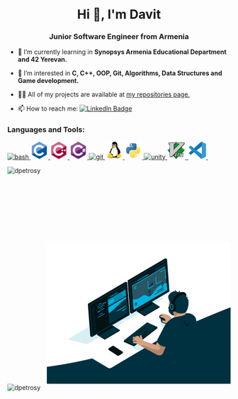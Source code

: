 <h1 align="center">Hi 👋, I'm Davit</h1>
<h3 align="center">Junior Software Engineer from Armenia</h3>

* 🌱 I’m currently learning in **Synopsys Armenia Educational Department and 42 Yerevan.**

* 👀 I’m interested in **C, C++, OOP, Git, Algorithms, Data Structures and Game development.**

* 👨‍💻 All of my projects are available at [my repositories page.](https://github.com/dpetrosy?tab=repositories)

* 📫 How to reach me:                  <a href="https://www.linkedin.com/in/dpetrosy/">
    <img src="https://img.shields.io/badge/LinkedIn-blue?style=for-the-badge&logo=linkedin&logoColor=white" alt="LinkedIn Badge" height="20"/> </a>

<h3 align="left">Languages and Tools:</h3>
<p align="left"> <a href="https://www.gnu.org/software/bash/" target="_blank" rel="noreferrer"> <img src="https://www.vectorlogo.zone/logos/gnu_bash/gnu_bash-icon.svg" alt="bash" width="40" height="40"/> </a> <a href="https://www.cprogramming.com/" target="_blank" rel="noreferrer"> <img src="https://raw.githubusercontent.com/devicons/devicon/master/icons/c/c-original.svg" alt="c" width="40" height="40"/> </a> <a href="https://www.w3schools.com/cpp/" target="_blank" rel="noreferrer"> <img src="https://raw.githubusercontent.com/devicons/devicon/master/icons/cplusplus/cplusplus-original.svg" alt="cplusplus" width="40" height="40"/> </a> <a href="https://www.w3schools.com/cs/" target="_blank" rel="noreferrer"> <img src="https://raw.githubusercontent.com/devicons/devicon/master/icons/csharp/csharp-original.svg" alt="csharp" width="40" height="40"/> </a> <a href="https://git-scm.com/" target="_blank" rel="noreferrer"> <img src="https://www.vectorlogo.zone/logos/git-scm/git-scm-icon.svg" alt="git" width="40" height="40"/> </a> <a href="https://www.linux.org/" target="_blank" rel="noreferrer"> <img src="https://raw.githubusercontent.com/devicons/devicon/master/icons/linux/linux-original.svg" alt="linux" width="40" height="40"/> </a> <a href="https://www.python.org" target="_blank" rel="noreferrer"> <img src="https://raw.githubusercontent.com/devicons/devicon/master/icons/python/python-original.svg" alt="python" width="40" height="40"/> </a> <a href="https://unity.com/" target="_blank" rel="noreferrer"> <img src="https://www.vectorlogo.zone/logos/unity3d/unity3d-icon.svg" alt="unity" width="40" height="40"/>
<img src="https://github.com/devicons/devicon/blob/master/icons/vim/vim-original.svg" title="Vim" alt="Vim" width="40" height="40"/>&nbsp;
<img src="https://github.com/devicons/devicon/blob/master/icons/vscode/vscode-original.svg" title="vsCode" alt="vsCode" width="40" height="40"/>&nbsp;
</a> </p>

<p><img align="left" src="https://github-readme-stats.vercel.app/api/top-langs?username=dpetrosy&show_icons=true&locale=en&layout=compact" alt="dpetrosy" width="370" height="170" /></p>

<img align="right" alt="GIF" src="https://github.com/dpetrosy/dpetrosy/blob/master/code.gif?raw=true" width="415" height="320" />

<p>&nbsp;<img align="left" src="https://github-readme-stats.vercel.app/api?username=dpetrosy&show_icons=true&locale=en" alt="dpetrosy" width="380" height="150" /></p>
